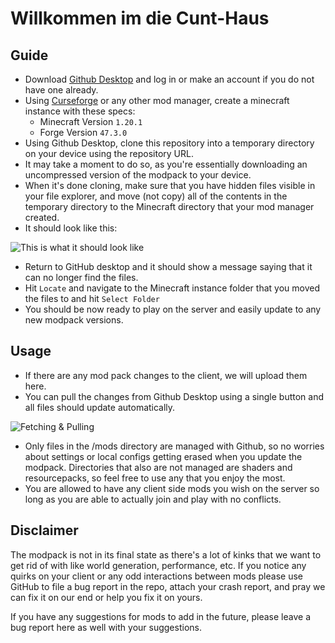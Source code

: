 # Willkommen im die Cunt-Haus

## Guide
- Download [Github Desktop](https://desktop.github.com/download) and log in or make an account if you do not have one already.
- Using [Curseforge](https://www.curseforge.com/download/app) or any other mod manager, create a minecraft instance with these specs:
  - Minecraft Version `1.20.1`
  - Forge Version `47.3.0`
- Using Github Desktop, clone this repository into a temporary directory on your device using the repository URL.
- It may take a moment to do so, as you're essentially downloading an uncompressed version of the modpack to your device.
- When it's done cloning, make sure that you have hidden files visible in your file explorer, and move (not copy) all of the contents in the temporary directory to the Minecraft directory that your mod manager created.
- It should look like this:

![This is what it should look like](https://github.com/user-attachments/assets/2f18ce57-fe8e-4f50-8bc1-e82656762a4f)

- Return to GitHub desktop and it should show a message saying that it can no longer find the files.
- Hit `Locate` and navigate to the Minecraft instance folder that you moved the files to and hit `Select Folder`
- You should be now ready to play on the server and easily update to any new modpack versions.

## Usage
- If there are any mod pack changes to the client, we will upload them here.
- You can pull the changes from Github Desktop using a single button and all files should update automatically.

![Fetching & Pulling](https://github.com/user-attachments/assets/af4c6d7b-224b-46ee-bc12-f4b69ec976b8)

- Only files in the /mods directory are managed with Github, so no worries about settings or local configs getting erased when you update the modpack. Directories that also are not managed are shaders and resourcepacks, so feel free to use any that you enjoy the most.
- You are allowed to have any client side mods you wish on the server so long as you are able to actually join and play with no conflicts.

## Disclaimer 
The modpack is not in its final state as there's a lot of kinks that we want to get rid of with like world generation, performance, etc. If you notice any quirks on your client or any odd interactions between mods please use GitHub to file a bug report in the repo, attach your crash report, and pray we can fix it on our end or help you fix it on yours. 

If you have any suggestions for mods to add in the future, please leave a bug report here as well with your suggestions. 
